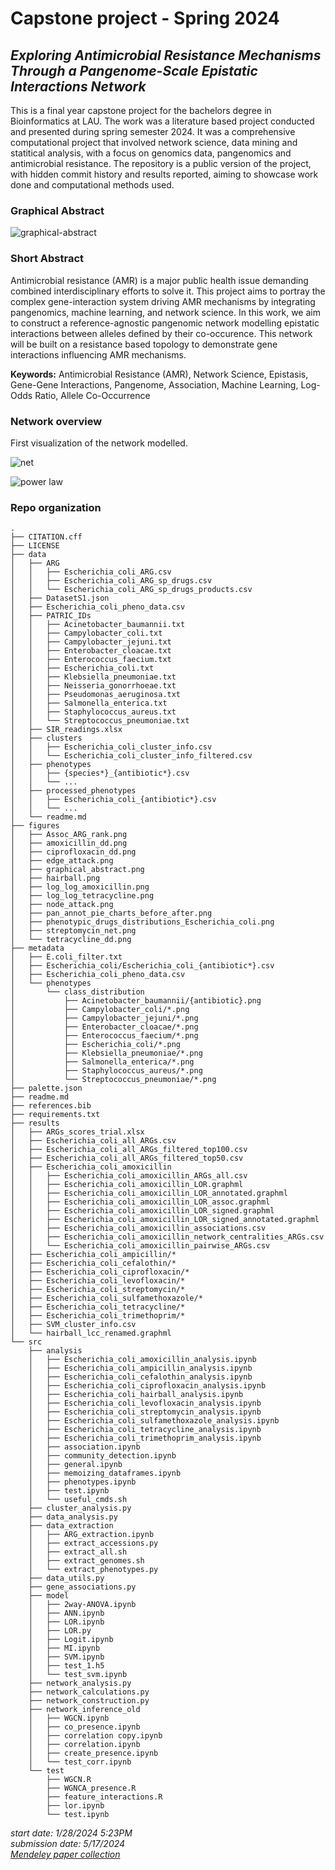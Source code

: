 # Capstone project - Spring 2024

## _Exploring Antimicrobial Resistance Mechanisms Through a Pangenome-Scale Epistatic Interactions Network_

This is a final year capstone project for the bachelors degree in Bioinformatics at LAU. The work was a literature based project conducted and presented during spring semester 2024. It was a comprehensive computational project that involved network science, data mining and statitical analysis, with a focus on genomics data, pangenomics and antimicrobial resistance. The repository is a public version of the project, with hidden commit history and results reported, aiming to showcase work done and computational methods used.

### Graphical Abstract

![graphical-abstract](figures/graphical_abstract.png)

### Short Abstract
Antimicrobial resistance (AMR) is a major public health issue demanding combined interdisciplinary efforts to solve it. This project aims to portray the complex gene-interaction system driving AMR mechanisms by integrating pangenomics, machine learning, and network science. 
In this work, we aim to construct a reference-agnostic pangenomic network modelling epistatic interactions between alleles defined by their co-occurence. This network will be built on a resistance based topology to demonstrate gene interactions influencing AMR mechanisms.

**Keywords:** Antimicrobial Resistance (AMR), Network Science, Epistasis, Gene-Gene Interactions, Pangenome, Association, Machine Learning, Log-Odds Ratio, Allele Co-Occurrence

### Network overview

First visualization of the network modelled.

![net](./figures/net.png)

![power law](./figures/dist.png)

### Repo organization

```
.
├── CITATION.cff
├── LICENSE
├── data
│   ├── ARG
│   │   ├── Escherichia_coli_ARG.csv
│   │   ├── Escherichia_coli_ARG_sp_drugs.csv
│   │   └── Escherichia_coli_ARG_sp_drugs_products.csv
│   ├── DatasetS1.json
│   ├── Escherichia_coli_pheno_data.csv
│   ├── PATRIC_IDs
│   │   ├── Acinetobacter_baumannii.txt
│   │   ├── Campylobacter_coli.txt
│   │   ├── Campylobacter_jejuni.txt
│   │   ├── Enterobacter_cloacae.txt
│   │   ├── Enterococcus_faecium.txt
│   │   ├── Escherichia_coli.txt
│   │   ├── Klebsiella_pneumoniae.txt
│   │   ├── Neisseria_gonorrhoeae.txt
│   │   ├── Pseudomonas_aeruginosa.txt
│   │   ├── Salmonella_enterica.txt
│   │   ├── Staphylococcus_aureus.txt
│   │   └── Streptococcus_pneumoniae.txt
│   ├── SIR_readings.xlsx
│   ├── clusters
│   │   ├── Escherichia_coli_cluster_info.csv
│   │   └── Escherichia_coli_cluster_info_filtered.csv
│   ├── phenotypes
│   │   ├── {species*}_{antibiotic*}.csv
│   │   └── ...
│   ├── processed_phenotypes
│   │   ├── Escherichia_coli_{antibiotic*}.csv
│   │   └── ...
│   └── readme.md
├── figures
│   ├── Assoc_ARG_rank.png
│   ├── amoxicillin_dd.png
│   ├── ciprofloxacin_dd.png
│   ├── edge_attack.png
│   ├── graphical_abstract.png
│   ├── hairball.png
│   ├── log_log_amoxicillin.png
│   ├── log_log_tetracycline.png
│   ├── node_attack.png
│   ├── pan_annot_pie_charts_before_after.png
│   ├── phenotypic_drugs_distributions_Escherichia_coli.png
│   ├── streptomycin_net.png
│   └── tetracycline_dd.png
├── metadata
│   ├── E.coli_filter.txt
│   ├── Escherichia_coli/Escherichia_coli_{antibiotic*}.csv
│   ├── Escherichia_coli_pheno_data.csv
│   └── phenotypes
│       └── class_distribution
│           ├── Acinetobacter_baumannii/{antibiotic}.png
│           ├── Campylobacter_coli/*.png
│           ├── Campylobacter_jejuni/*.png
│           ├── Enterobacter_cloacae/*.png
│           ├── Enterococcus_faecium/*.png
│           ├── Escherichia_coli/*.png
│           ├── Klebsiella_pneumoniae/*.png
│           ├── Salmonella_enterica/*.png
│           ├── Staphylococcus_aureus/*.png
│           └── Streptococcus_pneumoniae/*.png
├── palette.json
├── readme.md
├── references.bib
├── requirements.txt
├── results
│   ├── ARGs_scores_trial.xlsx
│   ├── Escherichia_coli_all_ARGs.csv
│   ├── Escherichia_coli_all_ARGs_filtered_top100.csv
│   ├── Escherichia_coli_all_ARGs_filtered_top50.csv
│   ├── Escherichia_coli_amoxicillin
│   │   ├── Escherichia_coli_amoxicillin_ARGs_all.csv
│   │   ├── Escherichia_coli_amoxicillin_LOR.graphml
│   │   ├── Escherichia_coli_amoxicillin_LOR_annotated.graphml
│   │   ├── Escherichia_coli_amoxicillin_LOR_assoc.graphml
│   │   ├── Escherichia_coli_amoxicillin_LOR_signed.graphml
│   │   ├── Escherichia_coli_amoxicillin_LOR_signed_annotated.graphml
│   │   ├── Escherichia_coli_amoxicillin_associations.csv
│   │   ├── Escherichia_coli_amoxicillin_network_centralities_ARGs.csv
│   │   └── Escherichia_coli_amoxicillin_pairwise_ARGs.csv
│   ├── Escherichia_coli_ampicillin/*
│   ├── Escherichia_coli_cefalothin/*
│   ├── Escherichia_coli_ciprofloxacin/*
│   ├── Escherichia_coli_levofloxacin/*
│   ├── Escherichia_coli_streptomycin/*
│   ├── Escherichia_coli_sulfamethoxazole/*
│   ├── Escherichia_coli_tetracycline/*
│   ├── Escherichia_coli_trimethoprim/*
│   ├── SVM_cluster_info.csv
│   └── hairball_lcc_renamed.graphml
└── src
    ├── analysis
    │   ├── Escherichia_coli_amoxicillin_analysis.ipynb
    │   ├── Escherichia_coli_ampicillin_analysis.ipynb
    │   ├── Escherichia_coli_cefalothin_analysis.ipynb
    │   ├── Escherichia_coli_ciprofloxacin_analysis.ipynb
    │   ├── Escherichia_coli_hairball_analysis.ipynb
    │   ├── Escherichia_coli_levofloxacin_analysis.ipynb
    │   ├── Escherichia_coli_streptomycin_analysis.ipynb
    │   ├── Escherichia_coli_sulfamethoxazole_analysis.ipynb
    │   ├── Escherichia_coli_tetracycline_analysis.ipynb
    │   ├── Escherichia_coli_trimethoprim_analysis.ipynb
    │   ├── association.ipynb
    │   ├── community_detection.ipynb
    │   ├── general.ipynb
    │   ├── memoizing_dataframes.ipynb
    │   ├── phenotypes.ipynb
    │   ├── test.ipynb
    │   └── useful_cmds.sh
    ├── cluster_analysis.py
    ├── data_analysis.py
    ├── data_extraction
    │   ├── ARG_extraction.ipynb
    │   ├── extract_accessions.py
    │   ├── extract_all.sh
    │   ├── extract_genomes.sh
    │   └── extract_phenotypes.py
    ├── data_utils.py
    ├── gene_associations.py
    ├── model
    │   ├── 2way-ANOVA.ipynb
    │   ├── ANN.ipynb
    │   ├── LOR.ipynb
    │   ├── LOR.py
    │   ├── Logit.ipynb
    │   ├── MI.ipynb
    │   ├── SVM.ipynb
    │   ├── test_1.h5
    │   └── test_svm.ipynb
    ├── network_analysis.py
    ├── network_calculations.py
    ├── network_construction.py
    ├── network_inference_old
    │   ├── WGCN.ipynb
    │   ├── co_presence.ipynb
    │   ├── correlation copy.ipynb
    │   ├── correlation.ipynb
    │   ├── create_presence.ipynb
    │   └── test_corr.ipynb
    └── test
        ├── WGCN.R
        ├── WGNCA_presence.R
        ├── feature_interactions.R
        ├── lor.ipynb
        └── test.ipynb
```

_start date: 1/28/2024 5:23PM_  
_submission date: 5/17/2024_  
[*Mendeley paper collection*](./references.bib)
